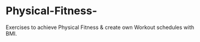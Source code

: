 # Physical-Fitness-
Exercises to achieve Physical Fitness &amp; create own Workout schedules with BMI.
